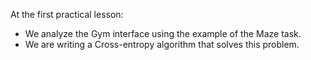 At the first practical lesson:
- We analyze the Gym interface using the example of the Maze task.
- We are writing a Cross-entropy algorithm that solves this problem.

